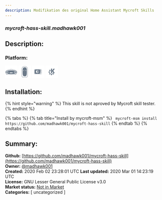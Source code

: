 ```yaml
---
description: Modifikation des original Home Assistant Mycroft Skills 
---
```


### _mycroft-hass-skill.madhawk001_  
## Description:  
  
  
  
### Platform:  
 ![Mark I](../.gitbook/assets/mark-1-icon.png)  ![Mark II](../.gitbook/assets/mark-2-icon.png)  ![Picroft](../.gitbook/assets/picroft-icon.png)  ![plasmoid](../.gitbook/assets/kde.png)   
## Installation:  
{% hint style="warning" %}
This skill is not aproved by Mycroft skill tester.
{% endhint %}
    
{% tabs %}
{% tab title="Install by mycroft-msm" %}
``` mycroft-msm install https://github.com/madhawk001/mycroft-hass-skill```
{% endtab %}
  {% endtabs %}
    
## Summary:  
**Github:** [https://github.com/madhawk001/mycroft-hass-skill](https://github.com/madhawk001/mycroft-hass-skill)  
**Owner:** [@madhawk001](https://github.com/madhawk001)  
**Created:** 2020 Feb 02 23:28:01 UTC  **Last updated:** 2020 Mar 01 14:23:19 UTC  
**License:** GNU Lesser General Public License v3.0  
**Market status:** [Not in Market](https://market.mycroft.ai/skill/)  
**Categories:** [ uncategorized ]   
